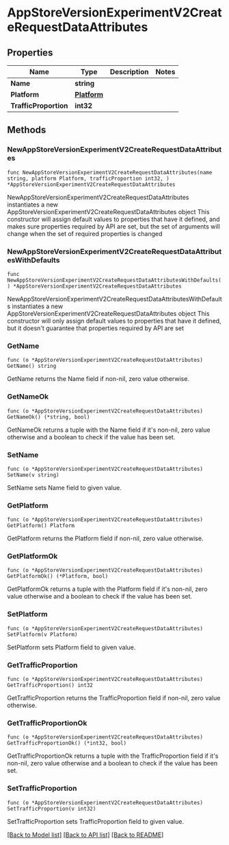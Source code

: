 # AppStoreVersionExperimentV2CreateRequestDataAttributes

## Properties

Name | Type | Description | Notes
------------ | ------------- | ------------- | -------------
**Name** | **string** |  | 
**Platform** | [**Platform**](Platform.md) |  | 
**TrafficProportion** | **int32** |  | 

## Methods

### NewAppStoreVersionExperimentV2CreateRequestDataAttributes

`func NewAppStoreVersionExperimentV2CreateRequestDataAttributes(name string, platform Platform, trafficProportion int32, ) *AppStoreVersionExperimentV2CreateRequestDataAttributes`

NewAppStoreVersionExperimentV2CreateRequestDataAttributes instantiates a new AppStoreVersionExperimentV2CreateRequestDataAttributes object
This constructor will assign default values to properties that have it defined,
and makes sure properties required by API are set, but the set of arguments
will change when the set of required properties is changed

### NewAppStoreVersionExperimentV2CreateRequestDataAttributesWithDefaults

`func NewAppStoreVersionExperimentV2CreateRequestDataAttributesWithDefaults() *AppStoreVersionExperimentV2CreateRequestDataAttributes`

NewAppStoreVersionExperimentV2CreateRequestDataAttributesWithDefaults instantiates a new AppStoreVersionExperimentV2CreateRequestDataAttributes object
This constructor will only assign default values to properties that have it defined,
but it doesn't guarantee that properties required by API are set

### GetName

`func (o *AppStoreVersionExperimentV2CreateRequestDataAttributes) GetName() string`

GetName returns the Name field if non-nil, zero value otherwise.

### GetNameOk

`func (o *AppStoreVersionExperimentV2CreateRequestDataAttributes) GetNameOk() (*string, bool)`

GetNameOk returns a tuple with the Name field if it's non-nil, zero value otherwise
and a boolean to check if the value has been set.

### SetName

`func (o *AppStoreVersionExperimentV2CreateRequestDataAttributes) SetName(v string)`

SetName sets Name field to given value.


### GetPlatform

`func (o *AppStoreVersionExperimentV2CreateRequestDataAttributes) GetPlatform() Platform`

GetPlatform returns the Platform field if non-nil, zero value otherwise.

### GetPlatformOk

`func (o *AppStoreVersionExperimentV2CreateRequestDataAttributes) GetPlatformOk() (*Platform, bool)`

GetPlatformOk returns a tuple with the Platform field if it's non-nil, zero value otherwise
and a boolean to check if the value has been set.

### SetPlatform

`func (o *AppStoreVersionExperimentV2CreateRequestDataAttributes) SetPlatform(v Platform)`

SetPlatform sets Platform field to given value.


### GetTrafficProportion

`func (o *AppStoreVersionExperimentV2CreateRequestDataAttributes) GetTrafficProportion() int32`

GetTrafficProportion returns the TrafficProportion field if non-nil, zero value otherwise.

### GetTrafficProportionOk

`func (o *AppStoreVersionExperimentV2CreateRequestDataAttributes) GetTrafficProportionOk() (*int32, bool)`

GetTrafficProportionOk returns a tuple with the TrafficProportion field if it's non-nil, zero value otherwise
and a boolean to check if the value has been set.

### SetTrafficProportion

`func (o *AppStoreVersionExperimentV2CreateRequestDataAttributes) SetTrafficProportion(v int32)`

SetTrafficProportion sets TrafficProportion field to given value.



[[Back to Model list]](../README.md#documentation-for-models) [[Back to API list]](../README.md#documentation-for-api-endpoints) [[Back to README]](../README.md)


